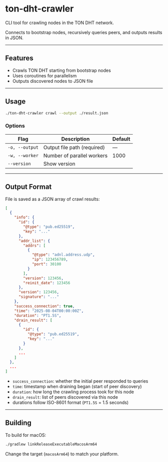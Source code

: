 # ton-dht-crawler

CLI tool for crawling nodes in the TON DHT network.

Connects to bootstrap nodes, recursively queries peers, and outputs results in JSON.

---

## Features

- Crawls TON DHT starting from bootstrap nodes
- Uses coroutines for parallelism
- Outputs discovered nodes to JSON file

---

## Usage

```bash
./ton-dht-crawler crawl --output ./result.json
```

### Options

| Flag           | Description                 | Default |
| -------------- | --------------------------- | ------- |
| `-o, --output` | Output file path (required) | —       |
| `-w, --worker` | Number of parallel workers  | 1000    |
| `--version`    | Show version                |         |

---

## Output Format

File is saved as a JSON array of crawl results:

```json
[
  {
    "info": {
      "id": {
        "@type": "pub.ed25519",
        "key": "..."
      },
      "addr_list": {
        "addrs": [
          {
            "@type": "adnl.address.udp",
            "ip": 123456789,
            "port": 30100
          }
        ],
        "version": 123456,
        "reinit_date": 123456
      },
      "version": 123456,
      "signature": "..."
    },
    "success_connection": true,
    "time": "2025-08-04T00:00:00Z",
    "duration": "PT1.5S",
    "drain_result": [
      {
        "id": {
          "@type": "pub.ed25519",
          "key": "..."
        }
      },
      ...
    ]
  },
  ...
]
```

- `success_connection`: whether the initial peer responded to queries
- `time`: timestamp when draining began (start of peer discovery)
- `duration`: how long the crawling process took for this node
- `drain_result`: list of peers discovered via this node
- durations follow ISO-8601 format (`PT1.5S` = 1.5 seconds)

---

## Building

To build for macOS:

```bash
./gradlew linkReleaseExecutableMacosArm64
```

Change the target (`macosArm64`) to match your platform.
